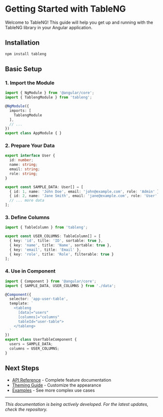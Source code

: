 # Getting Started with TableNG

Welcome to TableNG! This guide will help you get up and running with the TableNG library in your Angular application.

## Installation

```bash
npm install tableng
```

## Basic Setup

### 1. Import the Module

```typescript
import { NgModule } from '@angular/core';
import { TablengModule } from 'tableng';

@NgModule({
  imports: [
    TablengModule
  ],
  // ...
})
export class AppModule { }
```

### 2. Prepare Your Data

```typescript
export interface User {
  id: number;
  name: string;
  email: string;
  role: string;
}

export const SAMPLE_DATA: User[] = [
  { id: 1, name: 'John Doe', email: 'john@example.com', role: 'Admin' },
  { id: 2, name: 'Jane Smith', email: 'jane@example.com', role: 'User' },
  // ... more data
];
```

### 3. Define Columns

```typescript
import { TableColumn } from 'tableng';

export const USER_COLUMNS: TableColumn[] = [
  { key: 'id', title: 'ID', sortable: true },
  { key: 'name', title: 'Name', sortable: true },
  { key: 'email', title: 'Email' },
  { key: 'role', title: 'Role', filterable: true }
];
```

### 4. Use in Component

```typescript
import { Component } from '@angular/core';
import { SAMPLE_DATA, USER_COLUMNS } from './data';

@Component({
  selector: 'app-user-table',
  template: `
    <tableng
      [data]="users"
      [columns]="columns"
      tableId="user-table">
    </tableng>
  `
})
export class UserTableComponent {
  users = SAMPLE_DATA;
  columns = USER_COLUMNS;
}
```

## Next Steps

- [API Reference](./api-reference.md) - Complete feature documentation
- [Theming Guide](./theming.md) - Customize the appearance
- [Examples](./examples.md) - See more complex use cases

---

*This documentation is being actively developed. For the latest updates, check the repository.*

